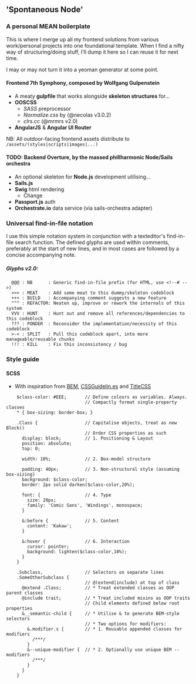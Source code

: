## 'Spontaneous Node'

### A personal MEAN boilerplate
    
  This is where I merge up all my frontend solutions from various work/personal projects into one foundational template. When I find a nifty way of structuring/doing stuff, I'll dump it here so I can reuse it for next time.

  I may or may not turn it into a yeoman generator at some point.
    
#### Frontend 7th Symphony, composed by Wolfgang Gulpenstein
  - A meaty **gulpfile** that works alongside **skeleton structures** for...
  - **OOSCSS**
    - *SASS* preprocessor
    - *Normalize.css* by (@necolas v3.0.2)
    - *clrs.cc* (@mrmrs v2.0)
  - **AngularJS** & **Angular UI Router**

  NB: All outdoor-facing frontend assets distribute to `/assets/(styles|scripts|images|...)`

#### TODO: Backend Overture, by the massed phillharmonic Node/Sails orchestra
  - An optional skeleton for **Node.js** development utilising...
  - **Sails.js** 
  - **Swig** html rendering
    - Change 
  - **Passport.js** auth
  - **Orchestrate.io** data service (via sails-orchestra adapter)

### Universal find-in-file notation
I use this simple notation system in conjunction with a texteditor's find-in-file search function. The defined glyphs are used within comments, preferably at the start of new lines, and in most cases are followed by a concise accompanying note.

##### Glyphs v2.0:
```
  @@@ : NB      : Generic find-in-file prefix (for HTML, use <!--# -->)
  >>> : MEAT    : Add some meat to this dummy/skeleton codeblock
  +++ : BUILD   : Accompanying comment suggests a new feature
  ^^^ : REFACTOR: Neaten up, improve or rework the internals of this system
  VVV : HUNT    : Hunt out and remove all references/dependencies to this codeblock
  ??? : PONDER  : Reconsider the implementation/necessity of this codeblock
  >-< : SPLIT   : Pull this codeblock apart, into more manageable/reusable chunks
  !!! : KILL    : Fix this inconsistency / bug
```

### Style guide

#### SCSS
  - With inspiration from [BEM][BEM], [CSSGuidelin.es][CSSG] and [TitleCSS][TtlCSS]

```
    $class-color: #EEE;       // Define colours as variables. Always.
                              // Compactly format single-property classes
    * { box-sizing: border-box; }
  
    .Class {                  // Capitalise objects, treat as new Block()
                              // Order CSS properties as such
      display: block;         // 1. Positioning & Layout
      position: absolute;
      top: 0;
  
      width: 10%;             // 2. Box-model structure
         
      padding: 40px;          // 3. Non-structural style (assuming box-sizing)
      background: $class-color;
      border: 2px solid darken($class-color,20%);
  
      font: {                 // 4. Type
        size: 20px;
        family: 'Comic Sans', 'Windings', monospace;
      }
  
      &:before {              // 5. Content
        content: 'Kakaw';
      }
  
      &:hover {               // 6. Interaction
        cursor: pointer;  
        background: lighten($class-color,10%);
      }
    }
  
    .Subclass,                // Selectors on separate lines
    .SomeOtherSubclass {                 
                              // @(extend|include) at top of class
      @extend .Class;         // * Treat extended classes as OOP parent classes
      @include trait;         // * Treat included mixins as OOP traits
                              // Child elements defined below root properties
      &__semantic-child {     // * Utilise & to generate BEM-style selectors
                              // * Two options for modifiers:
        &.modifier.s {        // * 1. Reusable appended classes for modifiers
          /***/ 
        }
        &--unique-modifier {  // * 2. Optionally use unique BEM --modifiers
          /***/ 
        }
      }
    }
```

[CSSG]: http://cssguidelin.es/#bem-like-naming
[BEM]: http://www.integralist.co.uk/posts/maintainable-css-with-bem/
[TtlCSS]: http://www.sitepoint.com/title-css-simple-approach-css-class-naming/
